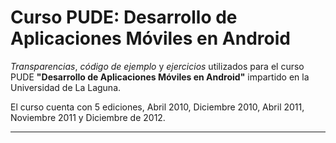 # Curso PUDE: Desarrollo de Aplicaciones Móviles en Android #
_Transparencias_, _código de ejemplo_ y _ejercicios_ utilizados para el curso PUDE **"Desarrollo de Aplicaciones Móviles en Android"** impartido en la Universidad de La Laguna.

El curso cuenta con 5 ediciones, Abril 2010, Diciembre 2010, Abril 2011, Noviembre 2011 y Diciembre de 2012.

---


